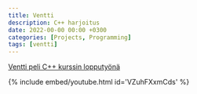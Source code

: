 ```yaml
---
title: Ventti
description: C++ harjoitus
date: 2022-00-00 00:00 +0300
categories: [Projects, Programming]
tags: [ventti]
---
```


[Ventti peli C++ kurssin lopputyönä](https://github.com/PetriKaila/Ventti_harjoitus)

{% include embed/youtube.html id='VZuhFXxmCds' %}

